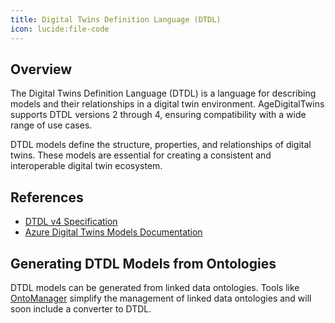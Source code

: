 ```yaml
---
title: Digital Twins Definition Language (DTDL)
icon: lucide:file-code
---
```


## Overview

The Digital Twins Definition Language (DTDL) is a language for describing models and their relationships in a digital twin environment. AgeDigitalTwins supports DTDL versions 2 through 4, ensuring compatibility with a wide range of use cases.

DTDL models define the structure, properties, and relationships of digital twins. These models are essential for creating a consistent and interoperable digital twin ecosystem.

## References

- [DTDL v4 Specification](https://github.com/Azure/opendigitaltwins-dtdl/blob/master/DTDL/v4/DTDL.v4.md)
- [Azure Digital Twins Models Documentation](https://learn.microsoft.com/en-us/azure/digital-twins/concepts-models)

## Generating DTDL Models from Ontologies

DTDL models can be generated from linked data ontologies. Tools like [OntoManager](https://ontomanager.konnektr.io) simplify the management of linked data ontologies and will soon include a converter to DTDL.
